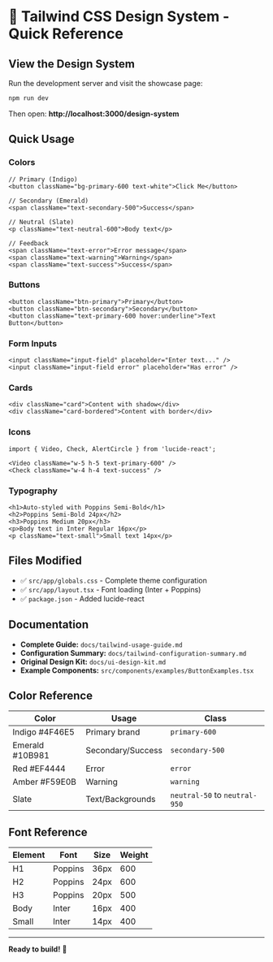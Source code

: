 # 🎨 Tailwind CSS Design System - Quick Reference

## View the Design System

Run the development server and visit the showcase page:

```bash
npm run dev
```

Then open: **http://localhost:3000/design-system**

## Quick Usage

### Colors

```tsx
// Primary (Indigo)
<button className="bg-primary-600 text-white">Click Me</button>

// Secondary (Emerald)
<span className="text-secondary-500">Success</span>

// Neutral (Slate)
<p className="text-neutral-600">Body text</p>

// Feedback
<span className="text-error">Error message</span>
<span className="text-warning">Warning</span>
<span className="text-success">Success</span>
```

### Buttons

```tsx
<button className="btn-primary">Primary</button>
<button className="btn-secondary">Secondary</button>
<button className="text-primary-600 hover:underline">Text Button</button>
```

### Form Inputs

```tsx
<input className="input-field" placeholder="Enter text..." />
<input className="input-field error" placeholder="Has error" />
```

### Cards

```tsx
<div className="card">Content with shadow</div>
<div className="card-bordered">Content with border</div>
```

### Icons

```tsx
import { Video, Check, AlertCircle } from 'lucide-react';

<Video className="w-5 h-5 text-primary-600" />
<Check className="w-4 h-4 text-success" />
```

### Typography

```tsx
<h1>Auto-styled with Poppins Semi-Bold</h1>
<h2>Poppins Semi-Bold 24px</h2>
<h3>Poppins Medium 20px</h3>
<p>Body text in Inter Regular 16px</p>
<p className="text-small">Small text 14px</p>
```

## Files Modified

- ✅ `src/app/globals.css` - Complete theme configuration
- ✅ `src/app/layout.tsx` - Font loading (Inter + Poppins)
- ✅ `package.json` - Added lucide-react

## Documentation

- **Complete Guide:** `docs/tailwind-usage-guide.md`
- **Configuration Summary:** `docs/tailwind-configuration-summary.md`
- **Original Design Kit:** `docs/ui-design-kit.md`
- **Example Components:** `src/components/examples/ButtonExamples.tsx`

## Color Reference

| Color           | Usage             | Class                         |
| --------------- | ----------------- | ----------------------------- |
| Indigo #4F46E5  | Primary brand     | `primary-600`                 |
| Emerald #10B981 | Secondary/Success | `secondary-500`               |
| Red #EF4444     | Error             | `error`                       |
| Amber #F59E0B   | Warning           | `warning`                     |
| Slate           | Text/Backgrounds  | `neutral-50` to `neutral-950` |

## Font Reference

| Element | Font    | Size | Weight |
| ------- | ------- | ---- | ------ |
| H1      | Poppins | 36px | 600    |
| H2      | Poppins | 24px | 600    |
| H3      | Poppins | 20px | 500    |
| Body    | Inter   | 16px | 400    |
| Small   | Inter   | 14px | 400    |

---

**Ready to build!** 🚀
